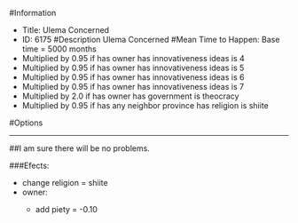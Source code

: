 #Information
 - Title: Ulema Concerned
 - ID: 6175
#Description
Ulema Concerned
#Mean Time to Happen:
Base time = 5000 months
 - Multiplied by 0.95 if has owner has innovativeness ideas is 4
 - Multiplied by 0.95 if has owner has innovativeness ideas is 5
 - Multiplied by 0.95 if has owner has innovativeness ideas is 6
 - Multiplied by 0.95 if has owner has innovativeness ideas is 7
 - Multiplied by 2.0 if has owner has government is theocracy
 - Multiplied by 0.95 if has any neighbor province has religion is shiite

#Options

___
##I am sure there will be no problems.

###Efects:<ul><li>change religion = shiite</li><li>owner:</li><ul><li>add piety = -0.10</li></ul></ul>
